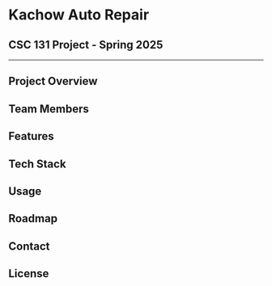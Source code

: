 # Kachow Auto Repair

## CSC 131 Project - Spring 2025

---

## Project Overview

## Team Members

## Features

## Tech Stack

## Usage

## Roadmap

## Contact

## License
